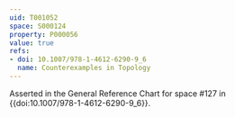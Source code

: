 ```yaml
---
uid: T001052
space: S000124
property: P000056
value: true
refs:
- doi: 10.1007/978-1-4612-6290-9_6
  name: Counterexamples in Topology
---
```


Asserted in the General Reference Chart for space #127 in
{{doi:10.1007/978-1-4612-6290-9_6}}.
